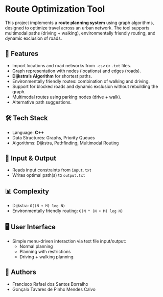 # Route Optimization Tool

This project implements a **route planning system** using graph algorithms, designed to optimize travel across an urban network. The tool supports multimodal paths (driving + walking), environmentally friendly routing, and dynamic exclusion of roads.

## 🚀 Features
- Import locations and road networks from `.csv` or `.txt` files.
- Graph representation with nodes (locations) and edges (roads).
- **Dijkstra’s Algorithm** for shortest paths.
- Environmentally friendly routes: combination of walking and driving.
- Support for blocked roads and dynamic exclusion without rebuilding the graph.
- Multimodal routes using parking nodes (drive + walk).
- Alternative path suggestions.

## 🛠️ Tech Stack
- Language: **C++**
- Data Structures: Graphs, Priority Queues
- Algorithms: Dijkstra, Pathfinding, Multimodal Routing

## 📂 Input & Output
- Reads input constraints from `input.txt`  
- Writes optimal path(s) to `output.txt`

## 📊 Complexity
- Dijkstra: `O((N + M) log N)`  
- Environmentally friendly routing: `O(N * (N + M) log N)`

## 🖥️ User Interface
- Simple menu-driven interaction via text file input/output:
  - Normal planning
  - Planning with restrictions
  - Driving + walking planning

## 👥 Authors
- Francisco Rafael dos Santos Borralho  
- Gonçalo Tavares de Pinho Mendes Calvo
